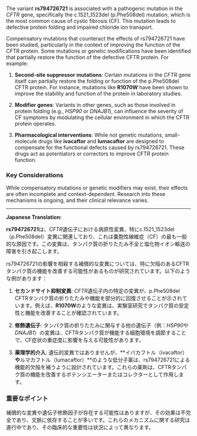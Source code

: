 The variant **rs794726721** is associated with a pathogenic mutation in the *CFTR* gene, specifically the c.1521_1523del (p.Phe508del) mutation, which is the most common cause of cystic fibrosis (CF). This mutation leads to defective protein folding and impaired chloride ion transport. 

Compensatory mutations that counteract the effects of rs794726721 have been studied, particularly in the context of improving the function of the CFTR protein. Some mutations or genetic modifications have been identified that partially restore the function of the defective CFTR protein. For example:

1. **Second-site suppressor mutations**: Certain mutations in the *CFTR* gene itself can partially restore the folding or function of the p.Phe508del CFTR protein. For instance, mutations like **R1070W** have been shown to improve the stability and function of the protein in laboratory studies.

2. **Modifier genes**: Variants in other genes, such as those involved in protein folding (e.g., *HSP90* or *DNAJB1*), can influence the severity of CF symptoms by modulating the cellular environment in which the CFTR protein operates.

3. **Pharmacological interventions**: While not genetic mutations, small-molecule drugs like **ivacaftor** and **lumacaftor** are designed to compensate for the functional defects caused by rs794726721. These drugs act as potentiators or correctors to improve CFTR protein function.

### Key Considerations
While compensatory mutations or genetic modifiers may exist, their effects are often incomplete and context-dependent. Research into these mechanisms is ongoing, and their clinical relevance varies.

---

**Japanese Translation:**

**rs794726721**は、*CFTR*遺伝子における病原性変異、特にc.1521_1523del（p.Phe508del）変異に関連しており、これは嚢胞性線維症（CF）の最も一般的な原因です。この変異は、タンパク質の折りたたみ不全と塩化物イオン輸送の障害を引き起こします。

rs794726721の影響を相殺する補償的な変異については、特に欠陥のあるCFTRタンパク質の機能を改善する可能性があるものが研究されています。以下のような例があります：

1. **セカンドサイト抑制変異**: *CFTR*遺伝子内の特定の変異が、p.Phe508del CFTRタンパク質の折りたたみや機能を部分的に回復させることが示されています。例えば、**R1070W**のような変異は、実験室研究でタンパク質の安定性と機能を改善することが確認されています。

2. **修飾遺伝子**: タンパク質の折りたたみに関与する他の遺伝子（例：*HSP90*や*DNAJB1*）の変異は、CFTRタンパク質が機能する細胞環境を調節することで、CF症状の重症度に影響を与える可能性があります。

3. **薬理学的介入**: 遺伝的変異ではありませんが、**イバカフトル（ivacaftor）**や**ルマカフトル（lumacaftor）**のような低分子薬は、rs794726721による機能的欠陥を補うように設計されています。これらの薬剤は、CFTRタンパク質の機能を改善するポテンシエーターまたはコレクターとして作用します。

### 重要なポイント
補償的な変異や遺伝子修飾因子が存在する可能性はありますが、その効果は不完全であり、文脈に依存することが多いです。これらのメカニズムに関する研究は進行中であり、その臨床的な重要性は状況によって異なります。